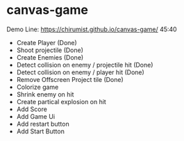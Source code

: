 # canvas-game
Demo Line: https://chirumist.github.io/canvas-game/
45:40
- Create Player (Done)
- Shoot projectile (Done)
- Create Enemies (Done)
- Detect collision on enemy / projectile hit (Done)
- Detect collision on enemy / player hit (Done)
- Remove Offscreen Project tile (Done)
- Colorize game
- Shrink enemy on hit
- Create partical explosion on hit
- Add Score
- Add Game Ui
- Add restart button
- Add Start Button
